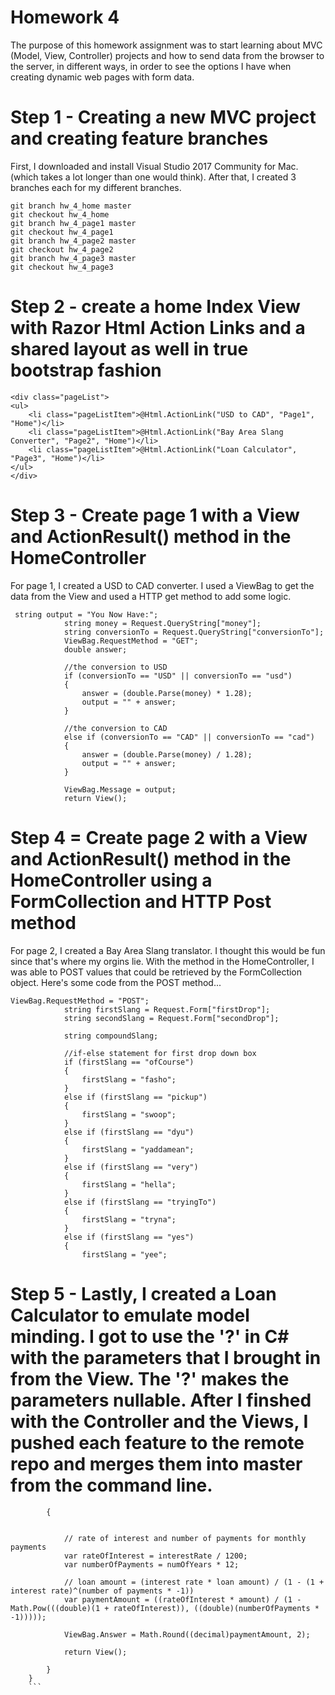 # Homework 4 

The purpose of this homework assignment was to start learning about MVC (Model, View, Controller) projects and how to send data from the browser to the server, in different ways, in order to see the options I have when creating dynamic web pages with form data. 

# Step 1 - Creating a new MVC project and creating feature branches

First, I downloaded and install Visual Studio 2017 Community for Mac.(which takes a lot longer than one would think). After that, I created 3 branches each for my different branches. 

```
git branch hw_4_home master
git checkout hw_4_home
git branch hw_4_page1 master
git checkout hw_4_page1
git branch hw_4_page2 master
git checkout hw_4_page2
git branch hw_4_page3 master
git checkout hw_4_page3
```
# Step 2 - create a home Index View with Razor Html Action Links and a shared layout as well in true bootstrap fashion  

```
<div class="pageList">
<ul>
    <li class="pageListItem">@Html.ActionLink("USD to CAD", "Page1", "Home")</li>
    <li class="pageListItem">@Html.ActionLink("Bay Area Slang Converter", "Page2", "Home")</li>
    <li class="pageListItem">@Html.ActionLink("Loan Calculator", "Page3", "Home")</li>
</ul>
</div>
```

# Step 3 - Create page 1 with a View and ActionResult() method in the HomeController 

For page 1, I created a USD to CAD converter. I used a ViewBag to get the data from the View and used a HTTP get method to add some logic. 

```
 string output = "You Now Have:";
            string money = Request.QueryString["money"];
            string conversionTo = Request.QueryString["conversionTo"];
            ViewBag.RequestMethod = "GET";
            double answer;

            //the conversion to USD
            if (conversionTo == "USD" || conversionTo == "usd")
            {
                answer = (double.Parse(money) * 1.28);
                output = "" + answer;
            }

            //the conversion to CAD
            else if (conversionTo == "CAD" || conversionTo == "cad")
            {
                answer = (double.Parse(money) / 1.28);
                output = "" + answer;
            }

            ViewBag.Message = output;
            return View();
```
    
# Step 4 = Create page 2 with a View and ActionResult() method in the HomeController using a FormCollection and HTTP Post method 
 
For page 2, I created a Bay Area Slang translator. I thought this would be fun since that's where my orgins lie. With the method in the HomeController, I was able to POST values that could be retrieved by the FormCollection object. Here's some code from the POST method... 

```
ViewBag.RequestMethod = "POST";
            string firstSlang = Request.Form["firstDrop"];
            string secondSlang = Request.Form["secondDrop"];

            string compoundSlang;

            //if-else statement for first drop down box
            if (firstSlang == "ofCourse")
            {
                firstSlang = "fasho";
            }
            else if (firstSlang == "pickup")
            {
                firstSlang = "swoop";
            }
            else if (firstSlang == "dyu")
            {
                firstSlang = "yaddamean";
            }
            else if (firstSlang == "very")
            {
                firstSlang = "hella";
            }
            else if (firstSlang == "tryingTo")
            {
                firstSlang = "tryna";
            }
            else if (firstSlang == "yes")
            {
                firstSlang = "yee";
```

# Step 5 - Lastly, I created a Loan Calculator to emulate model minding. I got to use the '?' in C# with the parameters that I brought in from the View. The '?' makes the parameters nullable. After I finshed with the Controller and the Views, I pushed each feature to the remote repo and merges them into master from the command line. 

``` public ActionResult Page3(double? amount, double? interestRate, double? numOfYears)
        {


            // rate of interest and number of payments for monthly payments
            var rateOfInterest = interestRate / 1200;
            var numberOfPayments = numOfYears * 12;

            // loan amount = (interest rate * loan amount) / (1 - (1 + interest rate)^(number of payments * -1))
            var paymentAmount = ((rateOfInterest * amount) / (1 - Math.Pow(((double)(1 + rateOfInterest)), ((double)(numberOfPayments * -1)))));

            ViewBag.Answer = Math.Round((decimal)paymentAmount, 2);

            return View();

        }
    }
    ```



